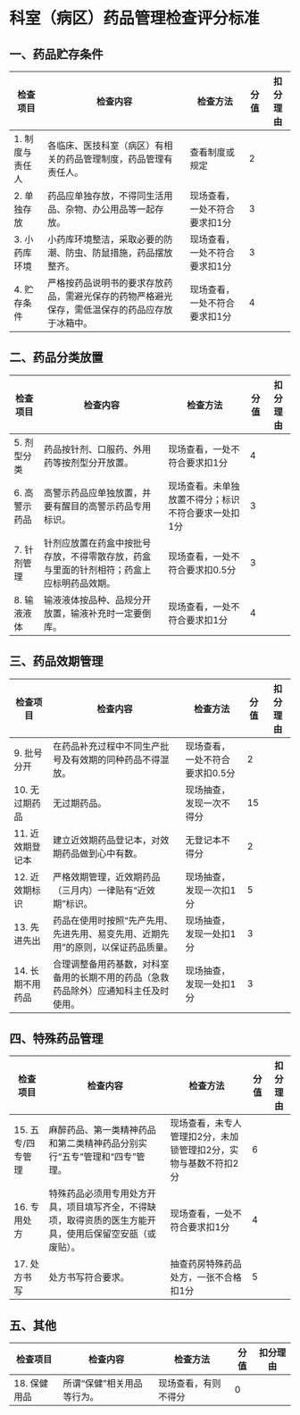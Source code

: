 # 科室（病区）药品管理检查评分标准

## 一、药品贮存条件
| 检查项目 | 检查内容 | 检查方法 | 分值 | 扣分理由 |
|---------|---------|---------|------|---------|
| 1. 制度与责任人 | 各临床、医技科室（病区）有相关的药品管理制度，药品管理有责任人。 | 查看制度或规定 | 2 |  |
| 2. 单独存放 | 药品应单独存放，不得同生活用品、杂物、办公用品等一起存放。 | 现场查看，一处不符合要求扣1分 | 3 |  |
| 3. 小药库环境 | 小药库环境整洁，采取必要的防潮、防虫、防鼠措施，药品摆放整齐。 | 现场查看，一处不符合要求扣1分 | 3 |  |
| 4. 贮存条件 | 严格按药品说明书的要求存放药品，需避光保存的药物严格避光保存，需低温保存的药品应存放于冰箱中。 | 现场查看，一处不符合要求扣1分 | 4 |  |

## 二、药品分类放置
| 检查项目 | 检查内容 | 检查方法 | 分值 | 扣分理由 |
|---------|---------|---------|------|---------|
| 5. 剂型分类 | 药品按针剂、口服药、外用药等按剂型分开放置。 | 现场查看，一处不符合要求扣1分 | 4 |  |
| 6. 高警示药品 | 高警示药品应单独放置，并要有醒目的高警示药品专用标识。 | 现场查看。未单独放置不得分；标识不符合要求一处扣1分 | 3 |  |
| 7. 针剂管理 | 针剂应放置在药盒中按批号存放，不得零散存放，药盒与里面的针剂相符；药盒上应标明药品效期。 | 现场查看，一处不符合要求扣0.5分 | 3 |  |
| 8. 输液液体 | 输液液体按品种、品规分开放置，输液补充时一定要倒库。 | 现场查看，一处不符合要求扣1分 | 4 |  |

## 三、药品效期管理
| 检查项目 | 检查内容 | 检查方法 | 分值 | 扣分理由 |
|---------|---------|---------|------|---------|
| 9. 批号分开 | 在药品补充过程中不同生产批号及有效期的同种药品不得混放。 | 现场查看，一处不符合要求扣0.5分 | 2 |  |
| 10. 无过期药品 | 无过期药品。 | 现场抽查，发现一次不得分 | 15 |  |
| 11. 近效期登记本 | 建立近效期药品登记本，对效期药品做到心中有数。 | 无登记本不得分 | 2 |  |
| 12. 近效期标识 | 严格效期管理，近效期药品（三月内）一律贴有“近效期”标识。 | 现场抽查，发现一次扣1分 | 5 |  |
| 13. 先进先出 | 药品在使用时按照“先产先用、先进先用、易变先用、近期先用”的原则，以保证药品质量。 | 现场抽查，发现一处扣1分 | 3 |  |
| 14. 长期不用药品 | 合理调整备用药基数，对科室备用的长期不用的药品（急救药品除外）应通知科主任及时使用。 | 现场抽查，发现一处扣1分 | 3 |  |

## 四、特殊药品管理
| 检查项目 | 检查内容 | 检查方法 | 分值 | 扣分理由 |
|---------|---------|---------|------|---------|
| 15. 五专/四专管理 | 麻醉药品、第一类精神药品和第二类精神药品分别实行“五专”管理和“四专”管理。 | 现场查看，未专人管理扣2分，未加锁管理扣2分，实物与基数不符扣2分 | 6 |  |
| 16. 专用处方 | 特殊药品必须用专用处方开具，项目填写齐全，不得缺项，取得资质的医生方能开具，使用后保留空安瓿（或废贴）。 | 现场查看，一处不符合要求扣1分 | 4 |  |
| 17. 处方书写 | 处方书写符合要求。 | 抽查药房特殊药品处方，一张不合格扣1分 | 5 |  |

## 五、其他
| 检查项目 | 检查内容 | 检查方法 | 分值 | 扣分理由 |
|---------|---------|---------|------|---------|
| 18. 保健用品 | 所谓“保健”相关用品等行为。 | 现场查看，有则不得分 | 0 |  |
